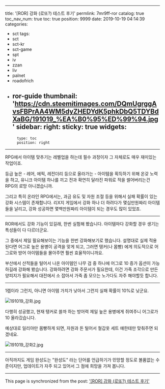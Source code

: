 
---
title: '[ROR] 강화 (로또?) 테스트 후기'
permlink: 7mr9ff-ror
catalog: true
toc_nav_num: true
toc: true
position: 9999
date: 2019-10-19 04:14:39
categories:
- sct
tags:
- sct
- sct-kr
- sct-game
- spt
- iv
- zzan
- liv
- palnet
- roadofrich
- ror-guide
thumbnail: 'https://cdn.steemitimages.com/DQmUgrggAvsFBPrAA4WM5dyZHEDYdK5phkDbQ5TDYBdXaBG/191019_%EA%B0%95%ED%99%94.jpg'
sidebar:
    right:
        sticky: true
widgets:
    -
        type: toc
        position: right
---


RPG에서 아이템 맞추기는 레벨업을 하는데 필수 과정이자 그 자체로도 매우 재미있는 작업이죠.

등급 높은 - 레어, 에픽, 레전더리 등으로 올라가는 - 아이템을 획득하기 위해 온갖 노력을 하고, 유니크 아이템 하나를 끼고 전과 확연히 달라진 파워로 적을 썰어버리는건 RPG의 로망 아니겠습니까.

그리고 특히 온라인 RPG에서는, 과금 유도 및 자원 조절 등을 위해서 실패 확률이 있는 강화 시스템이 존재합니다. 리X지 게임에서 강화 하나 더 하려다가 몇십만원짜리 아이템들을 날리고, 강화 성공하면 몇백만원짜리 아이템이 되는 경우도 많이 있었죠.

---

ROR에서도 강화 기능이 있길래, 한번 실험해 봤습니다. 아이템마다 강화할 경우 생기는 특성들이 다 다르더군요. 

그 중에서 제일 필요해보이는 기능을 한번 강화해보기로 했습니다. 설명대로 실제 적용된다면 어그로 높은 용병이 공격을 맞게 되고, 그러면 탱커(나 몸빵) 에게 의도적으로 어그로와 방어 아이템들을 몰아주면 훨씬 효율적이니까요.

부산에서 산적들을 털어서 나온 아이템인 나무 검 중 하나에 어그로 10 증가 옵션이 가능하길래 강화해 봤습니다. 강화하려면 강화 주문서가 필요한데, 이건 가죽 조각으로 만든 양피지가 필요해서 대전에서 소 잡아서 가죽 좀 모으는 노가다도 자주 해야할듯 합니다. 

---

1렙이라 그런지, 아니면 아이템 가치가 낮아서 그런지 실패 확률이 10%로 낮군요. 

![191019_강화.jpg](https://cdn.steemitimages.com/DQmUgrggAvsFBPrAA4WM5dyZHEDYdK5phkDbQ5TDYBdXaBG/191019_%EA%B0%95%ED%99%94.jpg)
<br>

다행히 성공했고, 현재 탱커로 쓸까 하는 방어력 제일 높은 용병에게 쥐여주니 어그로가 10 올라갔습니다. 

예상대로 일리야만 몸빵하게 되면, 자원과 돈 털어서 철갑옷 세트 얘한테만 맞춰주면 되겠네요. 

![191019_강화2.jpg](https://cdn.steemitimages.com/DQmb8aivjFzyxZdKdDeBJS2mAfgvHaWemare4VNKASWivWe/191019_%EA%B0%95%ED%99%942.jpg)
<br>

---

아직까지도 게임 완성도는 "완성도" 라는 단어를 언급하기가 민망할 정도로 볼품없는 수준이지만, 업데이트가 자주 되고 있어서 그 점에 희망을 가져 봅니다.

- - -

This page is synchronized from the post: ['[ROR] 강화 (로또?) 테스트 후기'](https://steemit.com/@glory7/7mr9ff-ror)
